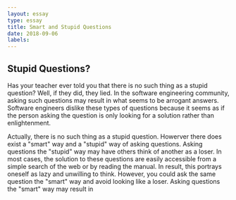 ```yaml
---
layout: essay
type: essay
title: Smart and Stupid Questions
date: 2018-09-06
labels:
---
```


<h2>Stupid Questions?</h2>
Has your teacher ever told you that there is no such thing as a stupid question? Well, if they did, they lied. In the software engineering community, asking such questions may result in what seems to be arrogant answers. Software engineers dislike these types of questions because it seems as if the person asking the question is only looking for a solution rather than enlightenment.

Actually, there is no such thing as a stupid question. Howerver there does exist a "smart" way and a "stupid" way of asking questions. Asking questions the "stupid" way may have others think of another as a loser. In most cases, the solution to these questions are easily accessible from a simple search of the web or by reading the manual. In result, this portrays oneself as lazy and unwilling to think. However, you could ask the same question the "smart" way and avoid looking like a loser. Asking questions the "smart" way may result in 

